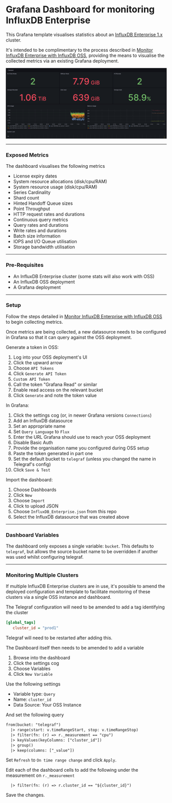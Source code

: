 # Grafana Dashboard for monitoring InfluxDB Enterprise

This Grafana template visualises statistics about an [InfluxDB Enterprise 1.x](https://www.influxdata.com/products/influxdb-enterprise/) cluster.

It's intended to be complimentary to the process described in [Monitor InfluxDB Enterprise with InfluxDB OSS](https://docs.influxdata.com/enterprise_influxdb/v1.10/administration/monitor/monitor-with-oss/), providing the means to visualise the collected metrics via an existing Grafana deployment.

![Screenshot of the top half of the dashboard](/screenshots/dashboard.png)

----

### Exposed Metrics

The dashboard visualises the following metrics

* License expiry dates
* System resource allocations (disk/cpu/RAM)
* System resource usage (disk/cpu/RAM)
* Series Cardinality
* Shard count
* Hinted Handoff Queue sizes
* Point Throughput
* HTTP request rates and durations
* Continuous query metrics
* Query rates and durations
* Write rates and durations
* Batch size information
* IOPS and I/O Queue utilisation
* Storage bandwidth utilisation

----

### Pre-Requisites

- An InfluxDB Enterprise cluster (some stats will also work with OSS)
- An InfluxDB OSS deployment
- A Grafana deployment

----

### Setup

Follow the steps detailed in [Monitor InfluxDB Enterprise with InfluxDB OSS](https://docs.influxdata.com/enterprise_influxdb/v1.10/administration/monitor/monitor-with-oss/) to begin collecting metrics.

Once metrics are being collected, a new datasource needs to be configured in Grafana so that it can query against the OSS deployment.

Generate a token in OSS:

1. Log into your OSS deployment's UI
1. Click the upward arrow
1. Choose `API Tokens`
1. Click `Generate API Token`
1. `Custom API Token`
1. Call the token "Grafana Read" or similar
1. Enable read access on the relevant bucket
1. Click `Generate` and note the token value

In Grafana:

1. Click the settings cog (or, in newer Grafana versions `Connections`)
1. Add an InfluxDB datasource
1. Set an appropriate name
1. Set `Query Language` to `Flux`
1. Enter the URL Grafana should use to reach your OSS deployment
1. Disable Basic Auth
1. Provide the organisation name you configured during OSS setup
1. Paste the token generated in part one
1. Set the default bucket to `telegraf` (unless you changed the name in Telegraf's config)
1. Click `Save & Test`

Import the dashboard:

1. Choose Dashboards
1. Click `New`
1. Choose `Import`
1. Click to upload JSON
1. Choose `InfluxDB_Enterprise.json` from this repo
1. Select the InfluxDB datasource that was created above

----

### Dashboard Variables

The dashboard only exposes a single variable: `bucket`. This defaults to `telegraf`, but allows the source bucket name to be overridden if another was used whilst configuring telegraf.

----

### Monitoring Multiple Clusters

If multiple InfluxDB Enterprise clusters are in use, it's possible to amend the deployed configuration and template to facilitate monitoring of these clusters via a single OSS instance and dashboard.

The Telegraf configuration will need to be amended to add a tag identifying the cluster

```ini
[global_tags]
   cluster_id = "prod1"
```

Telegraf will need to be restarted after adding this.


The Dashboard itself then needs to be amended to add a variable


1. Browse into the dashboard
1. Click the settings cog
1. Choose Variables
1. Click `New Variable`

Use the following settings

* Variable type: `Query`
* Name: `cluster_id`
* Data Source: Your OSS Instance

And set the following query
```
from(bucket: "telegraf")
  |> range(start: v.timeRangeStart, stop: v.timeRangeStop)
  |> filter(fn: (r) => r._measurement == "cpu")
  |> keyValues(keyColumns: ["cluster_id"])
  |> group()
  |> keep(columns: ["_value"])
```

Set `Refresh` to `On time range change` and click `Apply`.

Edit each of the dashboard cells to add the following under the measurement on `r._measurement`
```
  |> filter(fn: (r) => r.cluster_id == "${cluster_id}")
```

Save the changes.


